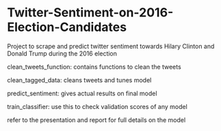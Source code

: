 # Twitter-Sentiment-on-2016-Election-Candidates
Project to scrape and predict twitter sentiment towards Hilary Clinton and Donald Trump during the 2016 election

clean_tweets_function: contains functions to clean the tweets

clean_tagged_data: cleans tweets and tunes model

predict_sentiment: gives actual results on final model

train_classifier: use this to check validation scores of any model

refer to the presentation and report for full details on the model
